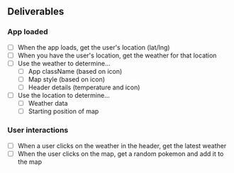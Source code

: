 ## Deliverables

### App loaded
- [ ] When the app loads, get the user's location (lat/lng)
- [ ] When you have the user's location, get the weather for that location
- [ ] Use the weather to determine...
  - [ ] App className (based on icon)
  - [ ] Map style (based on icon)
  - [ ] Header details (temperature and icon)
- [ ] Use the location to determine...
  - [ ] Weather data
  - [ ] Starting position of map

### User interactions
- [ ] When a user clicks on the weather in the header, get the latest weather
- [ ] When the user clicks on the map, get a random pokemon and add it to the map